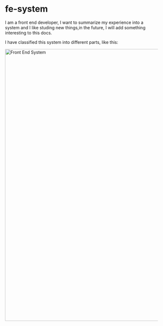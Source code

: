 # fe-system

I am a front end developer, I want to summarize my experience into a system and I like studing new things,in the future, I will add something interesting to this docs.

I have classified this system into different parts, like this:

<img width="894" alt="Front End System" src="https://github.com/NealST/fe-system/assets/17682407/030ef229-bf5f-44cf-abe7-0099b95612db">
